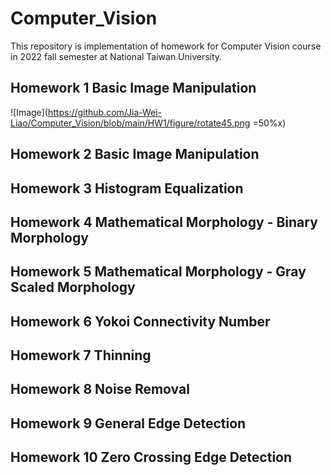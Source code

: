 # Computer_Vision

This repository is implementation of homework for Computer Vision course in 2022 fall semester at National Taiwan University.

## Homework 1 Basic Image Manipulation
![Image](https://github.com/Jia-Wei-Liao/Computer_Vision/blob/main/HW1/figure/rotate45.png =50%x)

## Homework 2 Basic Image Manipulation
## Homework 3 Histogram Equalization
## Homework 4 Mathematical Morphology - Binary Morphology
## Homework 5 Mathematical Morphology - Gray Scaled Morphology
## Homework 6 Yokoi Connectivity Number
## Homework 7 Thinning
## Homework 8 Noise Removal
## Homework 9 General Edge Detection
## Homework 10 Zero Crossing Edge Detection
